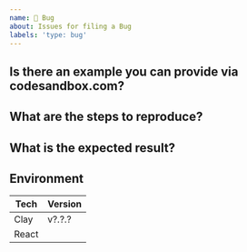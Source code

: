 ```yaml
---
name: 🐛 Bug
about: Issues for filing a Bug
labels: 'type: bug'
---
```


<!--
Before filling this bug, have you used the issue search functionality?
Please provide a clear and concise description of what the issue is.
-->

## Is there an example you can provide via codesandbox.com?

## What are the steps to reproduce?

## What is the expected result?

## Environment

| Tech  | Version |
| ----- | ------- |
| Clay  | v?.?.?  |
| React |         |
